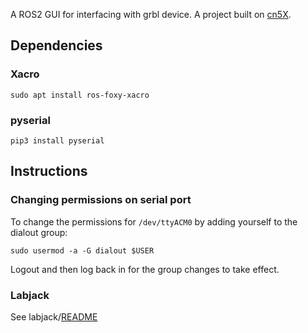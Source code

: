A ROS2 GUI for interfacing with grbl device.
A project built on [cn5X](https://github.com/fra589/cn5X).

## Dependencies
### Xacro
```
sudo apt install ros-foxy-xacro
```
### pyserial
```
pip3 install pyserial
```

## Instructions
### Changing permissions on serial port
To change the permissions for `/dev/ttyACM0` by adding yourself to the dialout group:
```
sudo usermod -a -G dialout $USER
```
Logout and then log back in for the group changes to take effect.


### Labjack
See labjack/[README](labjack/README.md)